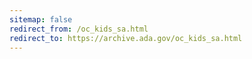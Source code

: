 ```yaml
---
sitemap: false 
redirect_from: /oc_kids_sa.html 
redirect_to: https://archive.ada.gov/oc_kids_sa.html 
---
```

